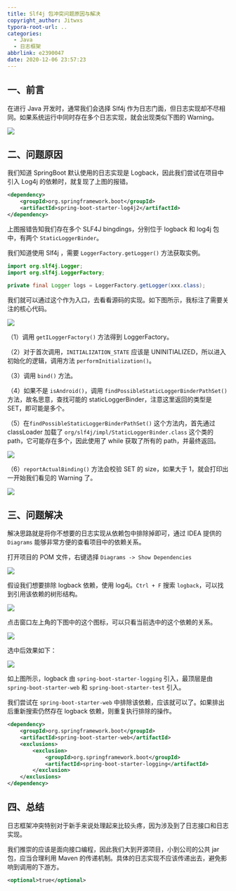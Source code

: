 ```yaml
---
title: Slf4j 包冲突问题原因与解决
copyright_author: Jitwxs
typora-root-url: ..
categories:
  - Java
  - 日志框架
abbrlink: e2390047
date: 2020-12-06 23:57:23
---
```


## 一、前言

在进行 Java 开发时，通常我们会选择 Slf4j 作为日志门面，但日志实现却不尽相同。如果系统运行中同时存在多个日志实现，就会出现类似下图的 Warning。

![](/images/posts/20201206230550.png)

## 二、问题原因

我们知道 SpringBoot 默认使用的日志实现是 Logback，因此我们尝试在项目中引入 Log4j 的依赖时，就复现了上图的报错。

```xml
<dependency>
    <groupId>org.springframework.boot</groupId>
    <artifactId>spring-boot-starter-log4j2</artifactId>
</dependency>
```

上图报错告知我们存在多个 SLF4J bingdings，分别位于 logback 和 log4j 包中，有两个 `StaticLoggerBinder`。

我们知道使用 Slf4j ，需要 `LoggerFactory.getLogger()`  方法获取实例。

```java
import org.slf4j.Logger;
import org.slf4j.LoggerFactory;

private final Logger logs = LoggerFactory.getLogger(xxx.class);
```

我们就可以通过这个作为入口，去看看源码的实现。如下图所示，我标注了需要关注的核心代码。

![](/images/posts/20201206232119.png)

（1）调用 `getILoggerFactory()` 方法得到 LoggerFactory。

（2）对于首次调用，`INITIALIZATION_STATE` 应该是 UNINITIALIZED，所以进入初始化的逻辑，调用方法 `performInitialization()`。

（3）调用 `bind()` 方法。

（4）如果不是 `isAndroid()`，调用 `findPossibleStaticLoggerBinderPathSet()` 方法，故名思意，查找可能的 staticLoggerBinder，注意这里返回的类型是 SET，即可能是多个。

（5）在`findPossibleStaticLoggerBinderPathSet()` 这个方法内，首先通过 classLoader 加载了 `org/slf4j/impl/StaticLoggerBinder.class` 这个类的 path，它可能存在多个，因此使用了 while 获取了所有的 path，并最终返回。

![](/images/posts/20201206232900.png)

（6）`reportActualBinding()` 方法会校验 SET 的 size，如果大于 1，就会打印出一开始我们看见的 Warning 了。

![](/images/posts/20201206233518.png)

## 三、问题解决

解决思路就是将你不想要的日志实现从依赖包中排除掉即可，通过 IDEA 提供的 `Diagrams` 能够非常方便的查看项目中的依赖关系。

打开项目的 POM 文件，右键选择 `Diagrams -> Show Dependencies`

![](/images/posts/20201206233647.png)

假设我们想要排除 logback 依赖，使用 log4j。`Ctrl + F` 搜索 `logback`，可以找到引用该依赖的树形结构。

![](/images/posts/20201206234031.png)

点击窗口左上角的下图中的这个图标，可以只看当前选中的这个依赖的关系。

![](/images/posts/20201206234108.png)

选中后效果如下：

![](/images/posts/20201206234057.png)

如上图所示，logback 由 `spring-boot-starter-logging` 引入，最顶层是由 `spring-boot-starter-web` 和 `spring-boot-starter-test` 引入。

我们尝试在 `spring-boot-starter-web` 中排除该依赖，应该就可以了。如果排出后重新搜索仍然存在 logback 依赖，则重复执行排除的操作。

```xml
<dependency>
    <groupId>org.springframework.boot</groupId>
    <artifactId>spring-boot-starter-web</artifactId>
    <exclusions>
        <exclusion>
            <groupId>org.springframework.boot</groupId>
            <artifactId>spring-boot-starter-logging</artifactId>
        </exclusion>
    </exclusions>
</dependency>
```

## 四、总结

日志框架冲突特别对于新手来说处理起来比较头疼，因为涉及到了日志接口和日志实现。

我们推崇的应该是面向接口编程，因此我们大到开源项目，小到公司的公共 jar 包，应当合理利用 Maven 的传递机制。具体的日志实现不应该传递出去，避免影响到调用的下游方。

```xml
<optional>true</optional>
```
